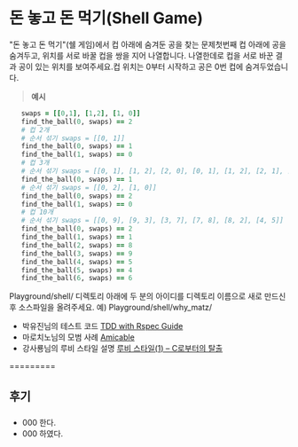 돈 놓고 돈 먹기(Shell Game)
===

"돈 놓고 돈 먹기"(쉘 게임)에서 컵 아래에 숨겨둔 공을 찾는 문제첫번째 컵 아래에 공을 숨겨두고, 위치를 서로 바꿀 컵을 쌍을 지어 나열합니다. 나열한데로 컵을 서로 바꾼 결과 공이 있는 위치를 보여주세요.컵 위치는 0부터 시작하고 공은 0번 컵에 숨겨두었습니다.

> **예시** 
````ruby
   swaps = [[0,1], [1,2], [1, 0]] 
   find_the_ball(0, swaps) == 2 
   # 컵 2개 
   # 순서 섞기 swaps = [[0, 1]] 
   find_the_ball(0, swaps) == 1 
   find_the_ball(1, swaps) == 0 
   # 컵 3개 
   # 순서 섞기 swaps = [[0, 1], [1, 2], [2, 0], [0, 1], [1, 2], [2, 1], [2, 0], [0, 2]] 
   find_the_ball(0, swaps) == 1 
   # 순서 섞기 swaps = [[0, 2], [1, 0]] 
   find_the_ball(0, swaps) == 2 
   find_the_ball(1, swaps) == 0 
   # 컵 10개 
   # 순서 섞기 swaps = [[0, 9], [9, 3], [3, 7], [7, 8], [8, 2], [4, 5]] 
   find_the_ball(0, swaps) == 2 
   find_the_ball(1, swaps) == 1 
   find_the_ball(2, swaps) == 8 
   find_the_ball(3, swaps) == 9 
   find_the_ball(4, swaps) == 5 
   find_the_ball(5, swaps) == 4 
   find_the_ball(6, swaps) == 6
````

Playground/shell/ 디렉토리 아래에 두 분의 아이디를 디렉토리 이름으로 새로 만드신 후 소스파일을 올려주세요.
예) Playground/shell/why_matz/ 

* 박유진님의 테스트 코드 [TDD with Rspec Guide](https://github.com/parkeugene/playground)
* 마로치노님의 모범 사례 [Amicable](https://github.com/rorlakr/Playground/tree/master/amicable/marocchino)
* 강사룡님의 루비 스타일 설명 [루비 스타일(1) – C로부터의 탈출](https://thinkinginruby.wordpress.com/2015/04/07/exodus-from-c/)

=========
## 후기

### 
   * 000 한다.
   * 000 하였다.

